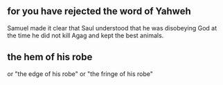## for you have rejected the word of Yahweh ##

Samuel made it clear that Saul understood that he was disobeying God at the time he did not kill Agag and kept the best animals.

## the hem of his robe ##

or "the edge of his robe" or "the fringe of his robe"